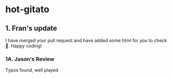 # hot-gitato

## 1. Fran's update

I have merged your pull request and have added some html for you to check 🙂. Happy coding!

### 1A. Jason's Review

Typos found, well played



